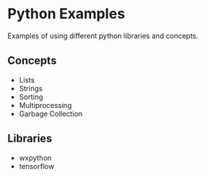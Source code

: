 # Python Examples

Examples of using different python libraries and concepts.

## Concepts

- Lists
- Strings
- Sorting
- Multiprocessing
- Garbage Collection

## Libraries

- wxpython
- tensorflow
